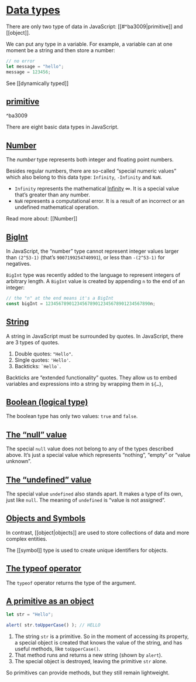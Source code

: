 # [Data types](https://javascript.info/types)

There are only two type of data in JavaScript: [[#^ba3009|primitive]] and [[object]].

We can put any type in a variable. For example, a variable can at one moment be a string and then store a number:
```js
// no error 
let message = "hello"; 
message = 123456;
```

See [[dynamically typed]]

## [primitive](https://javascript.info/types)

^ba3009

There are eight basic data types in JavaScript.

## [Number](https://javascript.info/types#number)

The _number_ type represents both integer and floating point numbers.

Besides regular numbers, there are so-called “special numeric values” which also belong to this data type: `Infinity`, `-Infinity` and `NaN`.
- `Infinity` represents the mathematical [Infinity](https://en.wikipedia.org/wiki/Infinity) ∞. It is a special value that’s greater than any number.
- `NaN` represents a computational error. It is a result of an incorrect or an undefined mathematical operation.

Read more about: [[Number]]

## [BigInt](https://javascript.info/types#bigint-type)

In JavaScript, the “number” type cannot represent integer values larger than `(2^53-1)` (that’s `9007199254740991`), or less than `-(2^53-1)` for negatives.

`BigInt` type was recently added to the language to represent integers of arbitrary length.
A `BigInt` value is created by appending `n` to the end of an integer:
```js
// the "n" at the end means it's a BigInt 
const bigInt = 1234567890123456789012345678901234567890n;
```

## [String](https://javascript.info/types#string)

A string in JavaScript must be surrounded by quotes.
In JavaScript, there are 3 types of quotes.

1.  Double quotes: `"Hello"`.
2.  Single quotes: `'Hello'`.
3.  Backticks: `` `Hello` ``.

Backticks are “extended functionality” quotes. They allow us to embed variables and expressions into a string by wrapping them in `${…}`,

## [Boolean (logical type)](https://javascript.info/types#boolean-logical-type)

The boolean type has only two values: `true` and `false`.

## [The “null” value](https://javascript.info/types#the-null-value)

The special `null` value does not belong to any of the types described above.
It’s just a special value which represents “nothing”, “empty” or “value unknown”.

## [The “undefined” value](https://javascript.info/types#the-undefined-value)

The special value `undefined` also stands apart. It makes a type of its own, just like `null`.
The meaning of `undefined` is “value is not assigned”.

## [Objects and Symbols](https://javascript.info/types#objects-and-symbols)

In contrast, [[object|objects]] are used to store collections of data and more complex entities.

The [[symbol]] type is used to create unique identifiers for objects.

## [The typeof operator](https://javascript.info/types#type-typeof)

The `typeof` operator returns the type of the argument.

## [A primitive as an object](https://javascript.info/primitives-methods#a-primitive-as-an-object)

```js
let str = "Hello";

alert( str.toUpperCase() ); // HELLO
```

1.  The string `str` is a primitive. So in the moment of accessing its property, a special object is created that knows the value of the string, and has useful methods, like `toUpperCase()`.
2.  That method runs and returns a new string (shown by `alert`).
3.  The special object is destroyed, leaving the primitive `str` alone.

So primitives can provide methods, but they still remain lightweight.